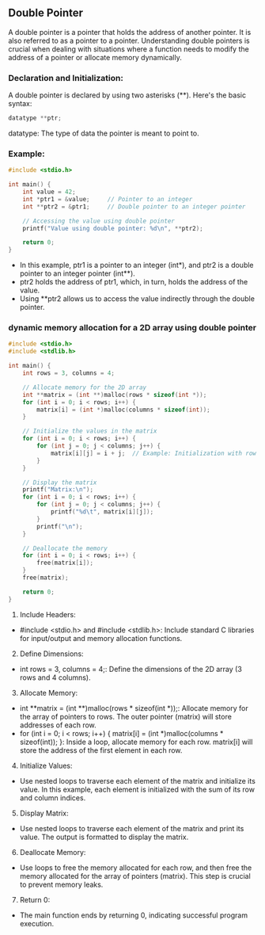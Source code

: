 ## Double Pointer
A double pointer is a pointer that holds the address of another pointer. It is also referred to as a pointer to a pointer. Understanding double pointers is crucial when dealing with situations where a function needs to modify the address of a pointer or allocate memory dynamically.

### Declaration and Initialization:
A double pointer is declared by using two asterisks (**). Here's the basic syntax:

```c
datatype **ptr;
```

datatype: The type of data the pointer is meant to point to.

### Example:

```c
#include <stdio.h>

int main() {
    int value = 42;
    int *ptr1 = &value;     // Pointer to an integer
    int **ptr2 = &ptr1;     // Double pointer to an integer pointer

    // Accessing the value using double pointer
    printf("Value using double pointer: %d\n", **ptr2);

    return 0;
}
```

- In this example, ptr1 is a pointer to an integer (int*), and ptr2 is a double pointer to an integer pointer (int**).
- ptr2 holds the address of ptr1, which, in turn, holds the address of the value.
- Using **ptr2 allows us to access the value indirectly through the double pointer.

### dynamic memory allocation for a 2D array using double pointer

```c
#include <stdio.h>
#include <stdlib.h>

int main() {
    int rows = 3, columns = 4;

    // Allocate memory for the 2D array
    int **matrix = (int **)malloc(rows * sizeof(int *));
    for (int i = 0; i < rows; i++) {
        matrix[i] = (int *)malloc(columns * sizeof(int));
    }

    // Initialize the values in the matrix
    for (int i = 0; i < rows; i++) {
        for (int j = 0; j < columns; j++) {
            matrix[i][j] = i + j;  // Example: Initialization with row + column
        }
    }

    // Display the matrix
    printf("Matrix:\n");
    for (int i = 0; i < rows; i++) {
        for (int j = 0; j < columns; j++) {
            printf("%d\t", matrix[i][j]);
        }
        printf("\n");
    }

    // Deallocate the memory
    for (int i = 0; i < rows; i++) {
        free(matrix[i]);
    }
    free(matrix);

    return 0;
}
```

1. Include Headers:

- #include <stdio.h> and #include <stdlib.h>: Include standard C libraries for input/output and memory allocation functions.

2. Define Dimensions:

- int rows = 3, columns = 4;: Define the dimensions of the 2D array (3 rows and 4 columns).

3. Allocate Memory:

- int **matrix = (int **)malloc(rows * sizeof(int *));: Allocate memory for the array of pointers to rows. The outer pointer (matrix) will store addresses of each row.
- for (int i = 0; i < rows; i++) { matrix[i] = (int *)malloc(columns * sizeof(int)); }: Inside a loop, allocate memory for each row. matrix[i] will store the address of the first element in each row.

4. Initialize Values:
- Use nested loops to traverse each element of the matrix and initialize its value. In this example, each element is initialized with the sum of its row and column indices.

5. Display Matrix:
- Use nested loops to traverse each element of the matrix and print its value. The output is formatted to display the matrix.

6. Deallocate Memory:
- Use loops to free the memory allocated for each row, and then free the memory allocated for the array of pointers (matrix). This step is crucial to prevent memory leaks.

7. Return 0:
- The main function ends by returning 0, indicating successful program execution.
